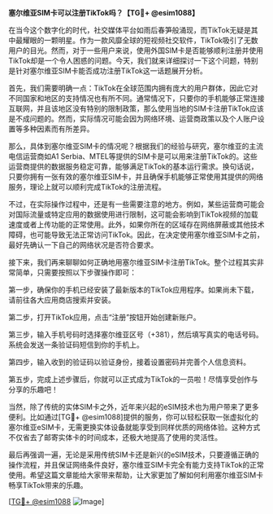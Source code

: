 **塞尔维亚SIM卡可以注册TikTok吗？【TG💪+ @esim1088】**

在当今这个数字化的时代，社交媒体平台如雨后春笋般涌现，而TikTok无疑是其中最耀眼的一颗明星。作为一款风靡全球的短视频社交软件，TikTok吸引了无数用户的目光。然而，对于一些用户来说，使用外国SIM卡是否能够顺利注册并使用TikTok却是一个令人困惑的问题。今天，我们就来详细探讨一下这个问题，特别是针对塞尔维亚SIM卡能否成功注册TikTok这一话题展开分析。

首先，我们需要明确一点：TikTok在全球范围内拥有庞大的用户群体，因此它对不同国家和地区的支持情况也有所不同。通常情况下，只要你的手机能够正常连接互联网，并且该地区没有特别的限制政策，那么使用当地的SIM卡注册TikTok应该是不成问题的。然而，实际情况可能会因为网络环境、运营商政策以及个人账户设置等多种因素而有所差异。

那么，具体到塞尔维亚SIM卡的情况呢？根据我们的经验与研究，塞尔维亚的主流电信运营商如A1 Serbia、MTEL等提供的SIM卡是可以用来注册TikTok的。这些运营商提供的数据服务稳定可靠，能够满足TikTok的基本运行需求。换句话说，只要你拥有一张有效的塞尔维亚SIM卡，并且确保手机能够正常使用其提供的网络服务，理论上就可以顺利完成TikTok的注册流程。

不过，在实际操作过程中，还是有一些需要注意的地方。例如，某些运营商可能会对国际流量或特定应用的数据使用进行限制，这可能会影响到TikTok视频的加载速度或者上传功能的正常使用。此外，如果你所在的区域存在网络屏蔽或其他技术障碍，也可能导致无法正常访问TikTok。因此，在决定使用塞尔维亚SIM卡之前，最好先确认一下自己的网络状况是否符合要求。

接下来，我们再来聊聊如何正确地用塞尔维亚SIM卡注册TikTok。整个过程其实非常简单，只需要按照以下步骤操作即可：

第一步，确保你的手机已经安装了最新版本的TikTok应用程序。如果尚未下载，请前往各大应用商店搜索并安装。

第二步，打开TikTok应用，点击“注册”按钮开始创建新账户。

第三步，输入手机号码时选择塞尔维亚区号（+381），然后填写真实的电话号码。系统会发送一条验证码短信到你的手机上。

第四步，输入收到的验证码以验证身份，接着设置密码并完善个人信息资料。

第五步，完成上述步骤后，你就可以正式成为TikTok的一员啦！尽情享受创作与分享的乐趣吧！

当然，除了传统的实体SIM卡之外，近年来兴起的eSIM技术也为用户带来了更多便利。比如通过[TG💪+ @esim1088]提供的服务，你可以轻松获取一张虚拟化的塞尔维亚eSIM卡，无需更换实体设备就能享受到同样优质的网络体验。这种方式不仅省去了邮寄实体卡的时间成本，还极大地提高了使用的灵活性。

最后再强调一遍，无论是采用传统SIM卡还是新兴的eSIM技术，只要遵循正确的操作流程，并且保证网络条件良好，塞尔维亚SIM卡完全有能力支持TikTok的正常使用。希望这篇文章能给大家带来帮助，让大家更加了解如何利用塞尔维亚SIM卡畅享TikTok带来的乐趣。

[[TG💪+ @esim1088](https://t.me/s/esim1088) ![Image](https://i.postimg.cc/4NQfJmqS/Snipaste-2025-05-13-00-14-12.png)]